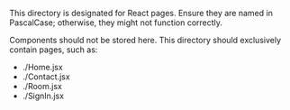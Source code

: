 This directory is designated for React pages. Ensure they are named in PascalCase; otherwise, they might not function correctly.

Components should not be stored here. This directory should exclusively contain pages, such as:

-   ./Home.jsx
-   ./Contact.jsx
-   ./Room.jsx
-   ./SignIn.jsx
